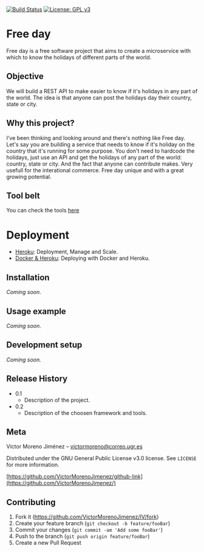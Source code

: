 [![Build Status](https://travis-ci.org/VictorMorenoJimenez/IV.svg?branch=master)](https://travis-ci.org/VictorMorenoJimenez/IV)
[![License: GPL v3](https://img.shields.io/badge/License-GPLv3-blue.svg)](https://www.gnu.org/licenses/gpl-3.0)

# Free day
Free day is a free software project that aims to create a microservice with which to know the holidays of different parts of the world.

## Objective
We will build a REST API to make easier to know if it's holidays in any part of the world.
The idea is that anyone can post the holidays day their country, state or city.

## Why this project?
I've been thinking and looking around and there's nothing like Free day. Let's say you are building a service that needs to know
if it's holiday on the country that it's running for some purpose. You don't need to hardcode the holidays, just use an API and get the holidays
of any part of the world: country, state or city. And the fact that anyone can contribute makes. Very usefull for the interational commerce.
Free day unique and with a great growing potential.


## Tool belt
You can check the tools [here](https://github.com/VictorMorenoJimenez/IV/blob/master/docs/toolbelt.md)

# Deployment
* [Heroku](https://www.heroku.com/): Deployment, Manage and Scale.
* [Docker & Heroku](https://devcenter.heroku.com/categories/deploying-with-docker): Deploying with Docker and Heroku.

## Installation
*Coming soon*.

## Usage example
*Coming soon*.

## Development setup
*Coming soon.*

## Release History

* 0.1
    * Description of the project. 
* 0.2
    * Description of the choosen framework and tools.

## Meta

Víctor Moreno Jiménez – victormoreno@correo.ugr.es

Distributed under the GNU General Public License v3.0 license. See ``LICENSE`` for more information.

[https://github.com/VictorMorenoJimenez/github-link](https://github.com/VictorMorenoJimenez/)

## Contributing

1. Fork it (<https://github.com/VictorMorenoJimenez/IV/fork>)
2. Create your feature branch (`git checkout -b feature/fooBar`)
3. Commit your changes (`git commit -am 'Add some fooBar'`)
4. Push to the branch (`git push origin feature/fooBar`)
5. Create a new Pull Request

<!-- Markdown link & img dfn's -->
